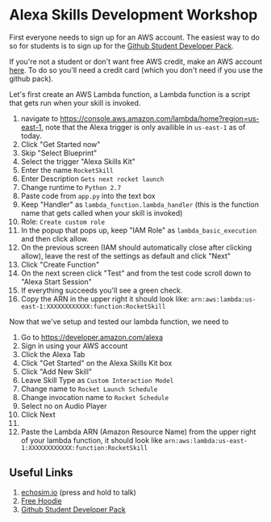 # Alexa Skills Development Workshop

First everyone needs to sign up for an AWS account. The easiest way to do so for students is to sign up for the [Github Student Developer Pack](https://education.github.com/pack).

If you're not a student or don't want free AWS credit, make an AWS account [here](https://aws.amazon.com/). To do so you'll need a credit card (which you don't need if you use the github pack).

Let's first create an AWS Lambda function, a Lambda function is a script that gets run when your skill is invoked.

1. navigate to https://console.aws.amazon.com/lambda/home?region=us-east-1, note that the Alexa trigger is only availible in `us-east-1` as of today.
2. Click "Get Started now"
3. Skip "Select Blueprint"
4. Select the trigger "Alexa Skills Kit"
5. Enter the name `RocketSkill`
6. Enter Description `Gets next rocket launch`
7. Change runtime to `Python 2.7`
8. Paste code from `app.py` into the text box
9. Keep "Handler" as `lambda_function.lambda_handler` (this is the function name that gets called when your skill is invoked)
10. Role: `Create custom role`
11. In the popup that pops up, keep "IAM Role" as `lambda_basic_execution` and then click allow.
12. On the previous screen (IAM should automatically close after clicking allow), leave the rest of the settings as default and click "Next"
13. Click "Create Function"
14. On the next screen click "Test" and from the test code scroll down to "Alexa Start Session"
15. If everything succeeds you'll see a green check.
16. Copy the ARN in the upper right it should look like: `arn:aws:lambda:us-east-1:XXXXXXXXXXXX:function:RocketSkill`

Now that we've setup and tested our lambda function, we need to 

1. Go to https://developer.amazon.com/alexa
2. Sign in using your AWS account
3. Click the Alexa Tab
4. Click "Get Started" on the Alexa Skills Kit box
5. Click "Add New Skill"
6. Leave Skill Type as `Custom Interaction Model`
7. Change name to `Rocket Launch Schedule`
8. Change invocation name to `Rocket Schedule`
9. Select no on Audio Player
10. Click Next
11. 
4. Paste the Lambda ARN (Amazon Resource Name) from the upper right of your lambda function, it should look like `arn:aws:lambda:us-east-1:XXXXXXXXXXXX:function:RocketSkill`


## Useful Links
	
1. [echosim.io](https://echosim.io) (press and hold to talk)
2. [Free Hoodie](https://developer.amazon.com/alexa-skills-kit/alexa-developer-skill-promotion)
3. [Github Student Developer Pack](https://education.github.com/pack)
